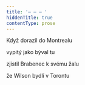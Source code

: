 ```yaml
---
title: '– – – '
hiddenTitle: true
contentType: prose
---
```


Když dorazil do Montrealu

vypitý jako býval tu

zjistil Brabenec k svému žalu

že Wilson bydlí v Torontu
